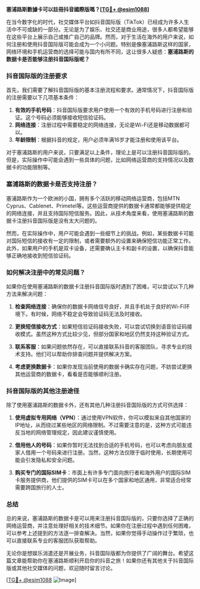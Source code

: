 **塞浦路斯數據卡可以註冊抖音國際版嗎？[[TG💪+ @esim1088](https://t.me/s/esim1088)]**

在当今数字化的时代，社交媒体平台如抖音国际版（TikTok）已经成为许多人生活中不可或缺的一部分。无论是为了娱乐、社交还是商业用途，很多人都希望能够在这些平台上展示自己或推广自己的品牌。然而，对于生活在海外的用户来说，如何注册和使用抖音国际版可能会成为一个小问题。特别是像塞浦路斯这样的国家，网络环境和手机运营商的选择可能与国内有所不同，这让很多人疑惑：**塞浦路斯的数据卡是否能够注册抖音国际版呢？**

### 抖音国际版的注册要求

首先，我们需要了解抖音国际版的基本注册流程和要求。通常情况下，抖音国际版的注册需要以下几项基本条件：

1. **有效的手机号码**：抖音国际版要求用户使用一个有效的手机号码进行注册和验证。这个号码必须能够接收短信验证码。
2. **网络连接**：注册过程中需要稳定的网络连接，无论是Wi-Fi还是移动数据都可以。
3. **年龄限制**：根据抖音的规定，用户必须年满16岁才能注册和使用该平台。

对于塞浦路斯的用户来说，只要满足以上条件，理论上是可以注册抖音国际版的。但是，实际操作中可能会遇到一些具体的问题，比如网络运营商的支持情况以及数据卡的功能限制等。

### 塞浦路斯的数据卡是否支持注册？

塞浦路斯作为一个欧洲的小国，拥有多个活跃的移动网络运营商，包括MTN Cyprus、Cablenet、Primetel等。这些运营商提供的数据卡通常都能够提供稳定的网络连接，并且支持国际短信服务。因此，从技术角度来看，使用塞浦路斯的数据卡注册抖音国际版是没有太大问题的。

然而，在实际操作中，用户可能会遇到一些细节上的挑战。例如，某些数据卡可能对国际短信的接收有一定的限制，或者需要额外的设置来确保短信功能正常工作。此外，如果用户的手机是双卡设备，还需要确认主卡和副卡的设置，以确保抖音能够正确地接收到短信验证码。

### 如何解决注册中的常见问题？

如果你在使用塞浦路斯的数据卡注册抖音国际版时遇到了困难，可以尝试以下几种方法来解决问题：

1. **检查网络连接**：确保你的数据卡网络信号良好，并且手机处于良好的Wi-Fi环境下。有时候，网络不稳定会导致验证码无法及时接收。
   
2. **更换短信接收方式**：如果短信验证码接收失败，可以尝试切换到语音验证码接收模式。虽然这种方式比较少见，但部分国家和地区仍然支持这种验证方式。

3. **联系客服**：如果问题依然存在，可以直接联系抖音的客服团队，寻求专业的技术支持。他们可以帮助你排查问题并提供解决方案。

4. **考虑更换数据卡**：如果你发现当前使用的数据卡确实存在问题，不妨尝试更换其他运营商的数据卡，看看是否能够顺利注册。

### 抖音国际版的其他注册途径

除了使用塞浦路斯的数据卡外，还有其他几种注册抖音国际版的方式可供选择：

1. **使用虚拟专用网络（VPN）**：通过使用VPN软件，你可以模拟来自其他国家的IP地址，从而绕过某些地区的网络限制。不过需要注意的是，这种方式可能违反当地的网络管理规定，因此建议谨慎使用。

2. **借用他人的号码**：如果你暂时无法找到合适的手机号码，也可以考虑向朋友或家人借用一个号码来进行注册。当然，这种方法仅限于临时使用，长期使用可能会引发隐私和安全问题。

3. **购买专门的国际SIM卡**：市面上有许多专门面向旅行者和海外用户的国际SIM卡服务提供商，他们提供的SIM卡可以在多个国家和地区通用，非常适合经常需要跨国旅行的人士。

### 总结

总的来说，塞浦路斯的数据卡是可以用来注册抖音国际版的，只要你选择了正确的网络运营商，并注意处理好相关的技术细节。如果你在注册过程中遇到任何困难，可以参考上述提到的方法逐一排查解决。当然，如果你觉得手动操作过于繁琐，也可以直接联系专业的客服团队获取帮助。

无论你是想娱乐消遣还是开展业务，抖音国际版都为你提供了广阔的舞台。希望这篇文章能帮助你在塞浦路斯顺利开启你的抖音之旅！如果你还有其他关于抖音国际版或其他社交媒体的问题，欢迎随时留言讨论。

[[TG💪+ @esim1088](https://t.me/s/esim1088) ![Image](https://i.postimg.cc/4NQfJmqS/Snipaste-2025-05-13-00-14-12.png)]
